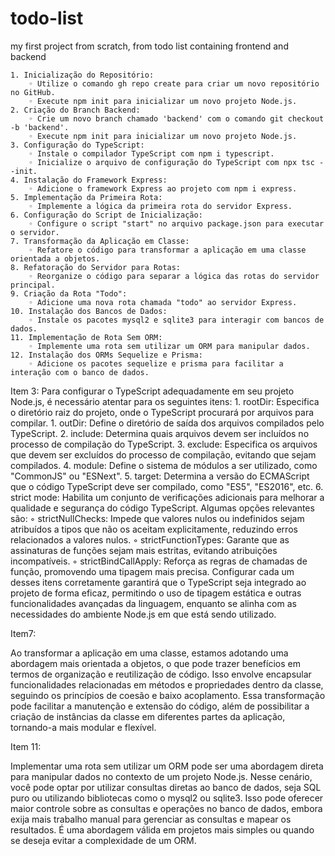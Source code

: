 # todo-list
my first project from scratch, from todo list containing frontend and backend


    1. Inicialização do Repositório:
        ◦ Utilize o comando gh repo create para criar um novo repositório no GitHub.
        ◦ Execute npm init para inicializar um novo projeto Node.js.
    2. Criação do Branch Backend:
        ◦ Crie um novo branch chamado 'backend' com o comando git checkout -b 'backend'.
        ◦ Execute npm init para inicializar um novo projeto Node.js.
    3. Configuração do TypeScript:
        ◦ Instale o compilador TypeScript com npm i typescript.
        ◦ Inicialize o arquivo de configuração do TypeScript com npx tsc --init.
    4. Instalação do Framework Express:
        ◦ Adicione o framework Express ao projeto com npm i express.
    5. Implementação da Primeira Rota:
        ◦ Implemente a lógica da primeira rota do servidor Express.
    6. Configuração do Script de Inicialização:
        ◦ Configure o script "start" no arquivo package.json para executar o servidor.
    7. Transformação da Aplicação em Classe:
        ◦ Refatore o código para transformar a aplicação em uma classe orientada a objetos.
    8. Refatoração do Servidor para Rotas:
        ◦ Reorganize o código para separar a lógica das rotas do servidor principal.
    9. Criação da Rota "Todo":
        ◦ Adicione uma nova rota chamada "todo" ao servidor Express.
    10. Instalação dos Bancos de Dados:
        ◦ Instale os pacotes mysql2 e sqlite3 para interagir com bancos de dados.
    11. Implementação de Rota Sem ORM:
        ◦ Implemente uma rota sem utilizar um ORM para manipular dados.
    12. Instalação dos ORMs Sequelize e Prisma:
        ◦ Adicione os pacotes sequelize e prisma para facilitar a interação com o banco de dados.





Item 3: 
Para configurar o TypeScript adequadamente em seu projeto Node.js, é necessário atentar para os seguintes itens:
    1. rootDir: Especifica o diretório raiz do projeto, onde o TypeScript procurará por arquivos para compilar.
    1. outDir: Define o diretório de saída dos arquivos compilados pelo TypeScript.
    2. include: Determina quais arquivos devem ser incluídos no processo de compilação do TypeScript.
    3. exclude: Especifica os arquivos que devem ser excluídos do processo de compilação, evitando que sejam compilados.
    4. module: Define o sistema de módulos a ser utilizado, como "CommonJS" ou "ESNext".
    5. target: Determina a versão do ECMAScript que o código TypeScript deve ser compilado, como "ES5", "ES2016", etc.
    6. strict mode: Habilita um conjunto de verificações adicionais para melhorar a qualidade e segurança do código TypeScript. Algumas opções relevantes são:
        ◦ strictNullChecks: Impede que valores nulos ou indefinidos sejam atribuídos a tipos que não os aceitam explicitamente, reduzindo erros relacionados a valores nulos.
        ◦ strictFunctionTypes: Garante que as assinaturas de funções sejam mais estritas, evitando atribuições incompatíveis.
        ◦ strictBindCallApply: Reforça as regras de chamadas de função, promovendo uma tipagem mais precisa.
Configurar cada um desses itens corretamente garantirá que o TypeScript seja integrado ao projeto de forma eficaz, permitindo o uso de tipagem estática e outras funcionalidades avançadas da linguagem, enquanto se alinha com as necessidades do ambiente Node.js em que está sendo utilizado.




Item7:

Ao transformar a aplicação em uma classe, estamos adotando uma abordagem mais orientada a objetos, o que pode trazer benefícios em termos de organização e reutilização de código. Isso envolve encapsular funcionalidades relacionadas em métodos e propriedades dentro da classe, seguindo os princípios de coesão e baixo acoplamento. Essa transformação pode facilitar a manutenção e extensão do código, além de possibilitar a criação de instâncias da classe em diferentes partes da aplicação, tornando-a mais modular e flexível.


Item 11:

Implementar uma rota sem utilizar um ORM pode ser uma abordagem direta para manipular dados no contexto de um projeto Node.js. Nesse cenário, você pode optar por utilizar consultas diretas ao banco de dados, seja SQL puro ou utilizando bibliotecas como o mysql2 ou sqlite3. Isso pode oferecer maior controle sobre as consultas e operações no banco de dados, embora exija mais trabalho manual para gerenciar as consultas e mapear os resultados. É uma abordagem válida em projetos mais simples ou quando se deseja evitar a complexidade de um ORM.